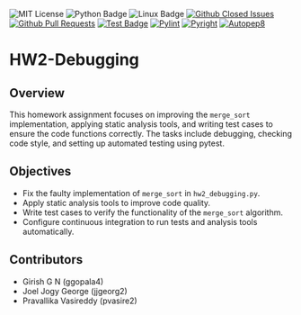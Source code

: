 ![MIT License](https://img.shields.io/badge/license-MIT-yellow.svg)
![Python Badge](https://img.shields.io/badge/language-Python-blue?style=flat&logo=python)
![Linux Badge](https://img.shields.io/badge/platform-linux-green?style=flat&logo=linux)
[![Github Closed Issues](https://img.shields.io/github/issues-closed-raw/se2024-jpg/hw2-debugging)](https://github.com/se2024-jpg/hw2-debugging/issues?q=is%3Aissue+is%3Aclosed)
[![Github Pull Requests](https://img.shields.io/github/issues-pr/se2024-jpg/hw2-debugging)](https://github.com/se2024-jpg/hw2-debugging/pulls)
[![Test Badge](https://github.com/se2024-jpg/hw2-debugging/actions/workflows/pytest_workflow.yml/badge.svg)](https://github.com/se2024-jpg/hw2-debugging/actions/workflows/pytest_workflow.yml)
[![Pylint](https://github.com/se2024-jpg/hw2-debugging/actions/workflows/pylint.yml/badge.svg)](https://github.com/se2024-jpg/hw2-debugging/actions/workflows/pylint.yml)
[![Pyright](https://github.com/se2024-jpg/hw2-debugging/actions/workflows/pyflakes.yml/badge.svg)](https://github.com/se2024-jpg/hw2-debugging/actions/workflows/pyflakes.yml)
[![Autopep8](https://github.com/se2024-jpg/hw2-debugging/actions/workflows/autopep8.yml/badge.svg)](https://github.com/se2024-jpg/hw2-debugging/actions/workflows/autopep8.yml)

# HW2-Debugging

## Overview
This homework assignment focuses on improving the `merge_sort` implementation, applying static analysis tools, and writing test cases to ensure the code functions correctly. The tasks include debugging, checking code style, and setting up automated testing using pytest.

## Objectives
- Fix the faulty implementation of `merge_sort` in `hw2_debugging.py`.
- Apply static analysis tools to improve code quality.
- Write test cases to verify the functionality of the `merge_sort` algorithm.
- Configure continuous integration to run tests and analysis tools automatically.

## Contributors
- Girish G N (ggopala4)
- Joel Jogy George (jjgeorg2)
- Pravallika Vasireddy (pvasire2)
